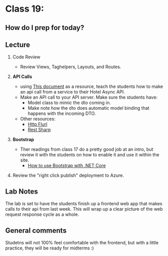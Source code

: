 # Class 19:

## How do I prep for today?

## Lecture
1. Code Review
   - Review Views, Taghelpers, Layouts, and Routes.
1. **API Calls**
	- using [This document](https://docs.microsoft.com/en-us/dotnet/csharp/tutorials/console-webapiclient) as a resource, teach the students how to make an api call from a service to their Hotel Async API.
	- Make an API call to your API server. Make sure the students have:
		- Model class to mimic the dto coming in. 
		- Make note how the dto does automatic model binding that happens with the incoming DTO. 
	- Other resources: 
		- [Http Flurl](https://flurl.dev/)
		- [Rest Sharp](http://restsharp.org/)
1. **Bootstrap**
	- Ther readings from class 17 do a pretty good job at an intro, but review it with the students on how to enable it and use it within the site. 
		- [How to use Bootstrap with .NET Core](https://www.bootstrapdash.com/asp-net-core-with-bootstrap-4/)

1. Review the "right click publish" deployment to Azure. 

## Lab Notes

The lab is set to have the students finish up a frontend web app that makes calls to their api from last week. This will wrap up a clear picture of the web request response cycle as a whole. 

## General comments

Studetns will not 100% feel comfortable with the frontend, but with a little practice, they will be ready for midterms :) 